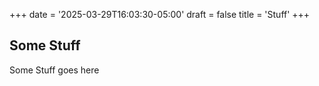 +++
date = '2025-03-29T16:03:30-05:00'
draft = false
title = 'Stuff'
+++

## Some Stuff

Some Stuff goes here
